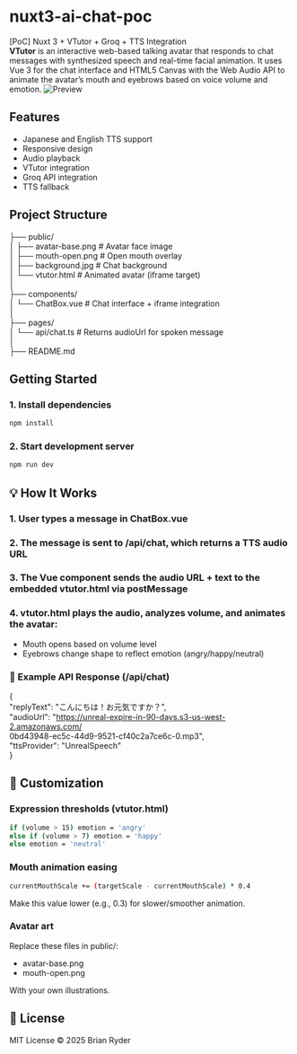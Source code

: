 # nuxt3-ai-chat-poc
[PoC] Nuxt 3 + VTutor + Groq + TTS Integration  
    **VTutor** is an interactive web-based talking avatar that responds to chat messages with synthesized speech and real-time facial animation. It uses Vue 3 for the chat interface and HTML5 Canvas with the Web Audio API to animate the avatar’s mouth and eyebrows based on voice volume and emotion.
![Preview](https://prnt.sc/3kac7ds6i2ls)


## Features
- Japanese and English TTS support
- Responsive design
- Audio playback
- VTutor integration
- Groq API integration
- TTS fallback


## Project Structure

├── public/<br>
│ ├── avatar-base.png # Avatar face image<br>
│ ├── mouth-open.png # Open mouth overlay<br>
│ ├── background.jpg # Chat background<br>
│ └── vtutor.html # Animated avatar (iframe target)<br>
│<br>
├── components/<br>
│ └── ChatBox.vue # Chat interface + iframe integration<br>
│<br>
├── pages/<br>
│ └── api/chat.ts # Returns audioUrl for spoken message<br>
│<br>
├── README.md<br>

## Getting Started

### 1. Install dependencies

```bash
npm install
```
### 2. Start development server

```bash
npm run dev
```

## 💡 How It Works
### 1. User types a message in ChatBox.vue
### 2. The message is sent to /api/chat, which returns a TTS audio URL
### 3. The Vue component sends the audio URL + text to the embedded vtutor.html via postMessage
### 4. vtutor.html plays the audio, analyzes volume, and animates the avatar:
- Mouth opens based on volume level
- Eyebrows change shape to reflect emotion (angry/happy/neutral)

### 🧪 Example API Response (/api/chat)
{<br>
  "replyText": "こんにちは！お元気ですか？",<br>
  "audioUrl": "https://unreal-expire-in-90-days.s3-us-west-2.amazonaws.com/<br>0bd43948-ec5c-44d9-9521-cf40c2a7ce6c-0.mp3",<br>
  "ttsProvider": "UnrealSpeech"<br>
}

## 🔧 Customization
### Expression thresholds (vtutor.html)
```bash
if (volume > 15) emotion = 'angry'
else if (volume > 7) emotion = 'happy'
else emotion = 'neutral'
```
### Mouth animation easing

```bash
currentMouthScale += (targetScale - currentMouthScale) * 0.4
```
Make this value lower (e.g., 0.3) for slower/smoother animation.

### Avatar art
Replace these files in public/:

- avatar-base.png
- mouth-open.png <br>

With your own illustrations.

## 📜 License

MIT License © 2025 Brian Ryder
